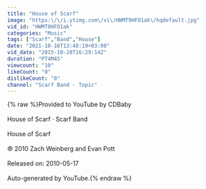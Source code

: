 ```yaml
---
title: "House of Scarf"
image: "https:\/\/i.ytimg.com\/vi\/HWMT9HFO1ak\/hqdefault.jpg"
vid_id: "HWMT9HFO1ak"
categories: "Music"
tags: ["Scarf","Band","House"]
date: "2021-10-16T13:48:19+03:00"
vid_date: "2015-10-28T16:29:14Z"
duration: "PT4M4S"
viewcount: "10"
likeCount: "0"
dislikeCount: "0"
channel: "Scarf Band - Topic"
---
```

{% raw %}Provided to YouTube by CDBaby<br /><br />House of Scarf · Scarf Band<br /><br />House of Scarf<br /><br />℗ 2010 Zach Weinberg and Evan Pott<br /><br />Released on: 2010-05-17<br /><br />Auto-generated by YouTube.{% endraw %}
